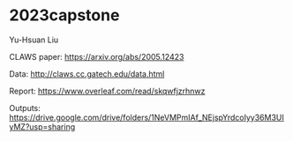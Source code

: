 # 2023capstone
Yu-Hsuan Liu

CLAWS paper: https://arxiv.org/abs/2005.12423

Data: http://claws.cc.gatech.edu/data.html

Report: https://www.overleaf.com/read/skqwfjzrhnwz

Outputs: https://drive.google.com/drive/folders/1NeVMPmIAf_NEjspYrdcoIyy36M3UIyMZ?usp=sharing
